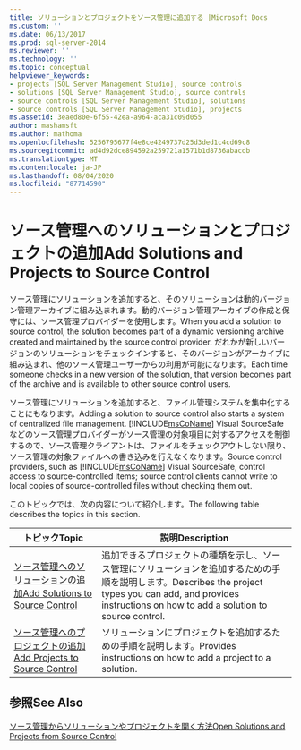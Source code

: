 ```yaml
---
title: ソリューションとプロジェクトをソース管理に追加する |Microsoft Docs
ms.custom: ''
ms.date: 06/13/2017
ms.prod: sql-server-2014
ms.reviewer: ''
ms.technology: ''
ms.topic: conceptual
helpviewer_keywords:
- projects [SQL Server Management Studio], source controls
- solutions [SQL Server Management Studio], source controls
- source controls [SQL Server Management Studio], solutions
- source controls [SQL Server Management Studio], projects
ms.assetid: 3eaed80e-6f55-42ea-a964-aca31c09d055
author: mashamsft
ms.author: mathoma
ms.openlocfilehash: 5256795677f4e8ce4249737d25d3ded1c4cd69c8
ms.sourcegitcommit: ad4d92dce894592a259721a1571b1d8736abacdb
ms.translationtype: MT
ms.contentlocale: ja-JP
ms.lasthandoff: 08/04/2020
ms.locfileid: "87714590"
---
```

# <a name="add-solutions-and-projects-to-source-control"></a><span data-ttu-id="63ec6-102">ソース管理へのソリューションとプロジェクトの追加</span><span class="sxs-lookup"><span data-stu-id="63ec6-102">Add Solutions and Projects to Source Control</span></span>
  <span data-ttu-id="63ec6-103">ソース管理にソリューションを追加すると、そのソリューションは動的バージョン管理アーカイブに組み込まれます。動的バージョン管理アーカイブの作成と保守には、ソース管理プロバイダーを使用します。</span><span class="sxs-lookup"><span data-stu-id="63ec6-103">When you add a solution to source control, the solution becomes part of a dynamic versioning archive created and maintained by the source control provider.</span></span> <span data-ttu-id="63ec6-104">だれかが新しいバージョンのソリューションをチェックインすると、そのバージョンがアーカイブに組み込まれ、他のソース管理ユーザーからの利用が可能になります。</span><span class="sxs-lookup"><span data-stu-id="63ec6-104">Each time someone checks in a new version of the solution, that version becomes part of the archive and is available to other source control users.</span></span>  
  
 <span data-ttu-id="63ec6-105">ソース管理にソリューションを追加すると、ファイル管理システムを集中化することにもなります。</span><span class="sxs-lookup"><span data-stu-id="63ec6-105">Adding a solution to source control also starts a system of centralized file management.</span></span> <span data-ttu-id="63ec6-106">[!INCLUDE[msCoName](../includes/msconame-md.md)] Visual SourceSafe などのソース管理プロバイダーがソース管理の対象項目に対するアクセスを制御するので、ソース管理クライアントは、ファイルをチェックアウトしない限り、ソース管理の対象ファイルへの書き込みを行えなくなります。</span><span class="sxs-lookup"><span data-stu-id="63ec6-106">Source control providers, such as [!INCLUDE[msCoName](../includes/msconame-md.md)] Visual SourceSafe, control access to source-controlled items; source control clients cannot write to local copies of source-controlled files without checking them out.</span></span>  
  
 <span data-ttu-id="63ec6-107">このトピックでは、次の内容について紹介します。</span><span class="sxs-lookup"><span data-stu-id="63ec6-107">The following table describes the topics in this section.</span></span>  
  
|<span data-ttu-id="63ec6-108">トピック</span><span class="sxs-lookup"><span data-stu-id="63ec6-108">Topic</span></span>|<span data-ttu-id="63ec6-109">説明</span><span class="sxs-lookup"><span data-stu-id="63ec6-109">Description</span></span>|  
|-----------|-----------------|  
|[<span data-ttu-id="63ec6-110">ソース管理へのソリューションの追加</span><span class="sxs-lookup"><span data-stu-id="63ec6-110">Add Solutions to Source Control</span></span>](../../2014/database-engine/add-solutions-to-source-control.md)|<span data-ttu-id="63ec6-111">追加できるプロジェクトの種類を示し、ソース管理にソリューションを追加するための手順を説明します。</span><span class="sxs-lookup"><span data-stu-id="63ec6-111">Describes the project types you can add, and provides instructions on how to add a solution to source control.</span></span>|  
|[<span data-ttu-id="63ec6-112">ソース管理へのプロジェクトの追加</span><span class="sxs-lookup"><span data-stu-id="63ec6-112">Add Projects to Source Control</span></span>](../../2014/database-engine/add-projects-to-source-control.md)|<span data-ttu-id="63ec6-113">ソリューションにプロジェクトを追加するための手順を説明します。</span><span class="sxs-lookup"><span data-stu-id="63ec6-113">Provides instructions on how to add a project to a solution.</span></span>|  
  
## <a name="see-also"></a><span data-ttu-id="63ec6-114">参照</span><span class="sxs-lookup"><span data-stu-id="63ec6-114">See Also</span></span>  
 [<span data-ttu-id="63ec6-115">ソース管理からソリューションやプロジェクトを開く方法</span><span class="sxs-lookup"><span data-stu-id="63ec6-115">Open Solutions and Projects from Source Control</span></span>](../../2014/database-engine/open-solutions-and-projects-from-source-control.md)  
  
  
